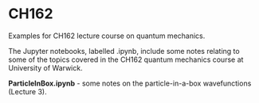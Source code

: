# CH162
Examples for CH162 lecture course on quantum mechanics.

The Jupyter notebooks, labelled .ipynb, include some notes relating to some of the topics covered in the CH162 quantum mechanics course at University of Warwick.

__ParticleInBox.ipynb__ - some notes on the particle-in-a-box wavefunctions (Lecture 3).

